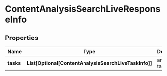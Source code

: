 # ContentAnalysisSearchLiveResponseInfo


## Properties

| Name | Type | Description | Notes |
|------------ | ------------- | ------------- | -------------|
**tasks** | **List[Optional[ContentAnalysisSearchLiveTaskInfo]]** | array of tasks |[optional]|